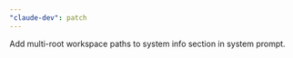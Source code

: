 ```yaml
---
"claude-dev": patch
---
```


Add multi-root workspace paths to system info section in system prompt.
